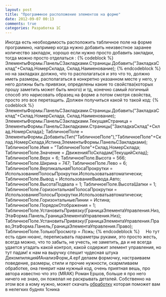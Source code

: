 ```yaml
---
layout: post
title: "Программное расположение элементов на форме"
date: 2012-09-07 00:13
comments: true
categories: Разработка 1С
---
```

Иногда есть необходимость расположить табличное поле на форме программно, например когда нужно добавить неизвестное заранее количество закладок, хорошо если нужно просто добавить закладки, тогда можно просто отделаться :<!-- more -->
{% codeblock %}
ЭлементыФормы.ПанельСЗакладками.Страницы.Добавить("ЗакладкаСклад"+Склад.НомерСклада, Склад.Наименование);
{% endcodeblock %}
но на закладках должно, что то располагаться и это что то, должно иметь размеры, располагаться в конкретно указанном месте у него,  у него должны быть привязки, определены какие то свойства(которых прошу заметить может быть много) и тд, конечно самый логичный способ это нарисовать образец на форме а потом смотря свойства, просто это все перетащить. Должен получиться какой то такой код:
{% codeblock %}
ЭлементыФормы.ПанельСЗакладками.Страницы.Добавить("ЗакладкаСклад"+Склад.НомерСклада, Склад.Наименование);
ЭлементыФормы.ПанельСЗакладками.ТекущаяСтраница = ЭлементыФормы.ПанельСЗакладками.Страницы["ЗакладкаСклад"+Склад.НомерСклада];
ТабличноеПоле = ЭлементыФормы.Добавить(Тип("ТабличноеПоле"),"ТабличноеПоле"+Склад.НомерСклада,Истина,ЭлементыФормы.ПанельСЗакладками);
ТабличноеПоле.Имя = "ТабличноеПоле"+Склад.НомерСклада;
ТабличноеПоле.Значение = ДвиженияПоСкладам[ТекущийСклад];
ТабличноеПоле.Верх = 6;
ТабличноеПоле.Высота = 566;
ТабличноеПоле.Ширина = 747;
ТабличноеПоле.Лево = 6;
ТабличноеПоле.ВертикальнаяПолосаПрокрутки = ИспользованиеПолосыПрокрутки.Использоватьавтоматически;
ТабличноеПоле.Вывод = ИспользованиеВывода.Авто;
ТабличноеПоле.ВысотаПодвала = 1;
ТабличноеПоле.ВысотаШапки = 1;
ТабличноеПоле.ГоризонтальнаяПолосаПрокрутки = ИспользованиеПолосыПрокрутки.Использоватьавтоматически;
ТабличноеПоле.ГоризонтальныеЛинии = Истина;
ТабличноеПоле.ПорядокОтображения = 1;
ТабличноеПоле.УстановитьПривязку(ГраницаЭлементаУправления.Низ,ЭтаФорма.Панель,ГраницаЭлементаУправления.Низ);
ТабличноеПоле.УстановитьПривязку(ГраницаЭлементаУправления.Право,ЭтаФорма.Панель,ГраницаЭлементаУправления.Право);
ТабличноеПоле.ТолькоПросмотр = Ложь;
{% endcodeblock %}
&nbsp;&nbsp;&nbsp;&nbsp;Но тут есть один нюанс, переписывать параметры руками, это просто жесть, всегда можно, что то забыть, не учесть, не заметить, да и не всегда удается угадать какой контрол, какой содержит элемент управления, но тут падам! к нам на выручку спешит чудесная штука ДекомпиляцияИАнализФорм_4.epf делаем формочку, настраиваем поведение, размеры, стили и прочие нужности, скармливаем обработке, она генерит нам нужный код, очень приятная вешь, про автора известно что это (MRAK) Роман Ершов, больше я про него ничего не знаю, он пожелал не раскрывать деталей. Собственно на этом все а кому нужно, может скачать  [обработку](http://26226.selcdn.ru/1c_dev_files/files/ДекомпиляцияИАнализФорм_4.epf) которая поможет вам в нелегких буднях 1сника 
